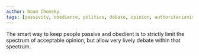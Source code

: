 ```yaml
---
author: Noam Chomsky
tags: [passivity, obedience, politics, debate, opinion, authoritarianism]
---
```

The smart way to keep people passive and obedient is to strictly limit the spectrum of acceptable opinion, but allow very lively debate within that spectrum.